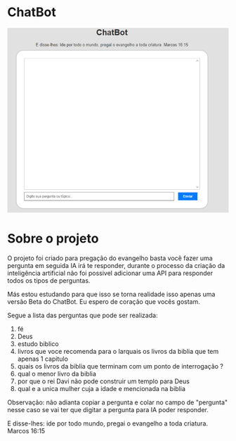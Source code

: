 <h1 aling="center"> ChatBot </h1>

<img alt="prjeto chatbot" src="./src/chatbot.PNG">

<h1 aling="center"> Sobre o projeto </h1>

<p> O projeto foi criado para pregação do evangelho basta você fazer uma pergunta em seguida IA irá te responder, durante o processo da criação da inteligência artificial não foi possivel adicionar uma API para responder todos os tipos de perguntas.

Más estou estudando para que isso se torna realidade isso apenas uma versão Beta do ChatBot. Eu espero de coração que vocês gostam. </p>

Segue a lista das perguntas que pode ser realizada:

<ol>
<li>fé</li>
<li>Deus</li>
<li>estudo biblico</li>
<li>livros que voce recomenda para o larquais os livros da biblia que tem apenas 1 capitulo</li>
<li>quais os livros da biblia que terminam com um ponto de interrogação ?</li>
<li>qual o menor livro da biblia</li>
<li>por que o rei Davi não pode construir um templo para Deus</li>
<li>qual e a unica mulher cuja a idade e mencionada na biblia</li>
</ol>

Observação: não adianta copiar a pergunta e colar no campo de "pergunta" nesse caso se vai ter que digitar a pergunta para IA poder responder.

E disse-lhes: ide por todo mundo, pregai o evangelho a toda criatura. Marcos 16:15
 
